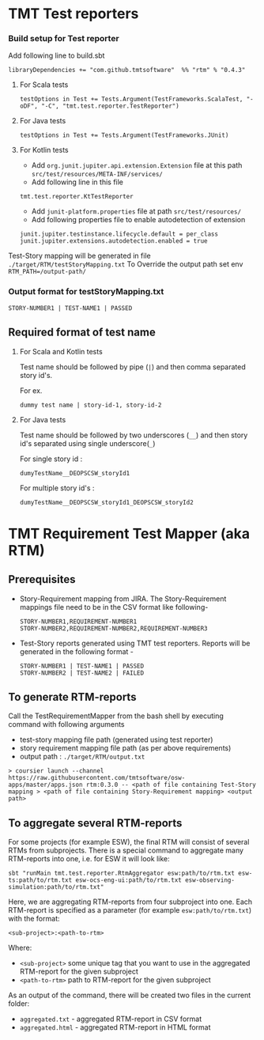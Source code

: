 # TMT Test reporters

### Build setup for Test reporter
Add following line to build.sbt

```
libraryDependencies += "com.github.tmtsoftware"  %% "rtm" % "0.4.3"
```


1. For Scala tests

    ```
    testOptions in Test += Tests.Argument(TestFrameworks.ScalaTest, "-oDF", "-C", "tmt.test.reporter.TestReporter")
    ```
2. For Java tests

    ```
    testOptions in Test += Tests.Argument(TestFrameworks.JUnit)
    ```
3. For Kotlin tests

    - Add `org.junit.jupiter.api.extension.Extension` file at this path `src/test/resources/META-INF/services/`
    - Add following line in this file 
    ```
    tmt.test.reporter.KtTestReporter
    ```
    - Add `junit-platform.properties` file at path `src/test/resources/`
    - Add following properties file to enable autodetection of extension
    
    ```
    junit.jupiter.testinstance.lifecycle.default = per_class
    junit.jupiter.extensions.autodetection.enabled = true
    ```

Test-Story mapping will be generated in file `./target/RTM/testStoryMapping.txt` 
To Override the output path set env `RTM_PATH=/output-path/`

### Output format for testStoryMapping.txt
```
STORY-NUMBER1 | TEST-NAME1 | PASSED
```

## Required format of test name

1. For Scala and Kotlin tests 

    Test name should be followed by pipe (`|`) and then comma separated story id's.

    For ex.
    ```
    dummy test name | story-id-1, story-id-2
    ```
2. For Java tests

    Test name should be followed by two underscores (`__`) and then story id's separated using single underscore(`_`)

    For single story id :
    ```
    dumyTestName__DEOPSCSW_storyId1
    ```
    For multiple story id's :
    ```
    dumyTestName__DEOPSCSW_storyId1_DEOPSCSW_storyId2
    ```

# TMT Requirement Test Mapper (aka RTM)


## Prerequisites 
- Story-Requirement mapping from JIRA.
    The Story-Requirement mappings file need to be in the CSV format like following-
    ```
    STORY-NUMBER1,REQUIREMENT-NUMBER1
    STORY-NUMBER2,REQUIREMENT-NUMBER2,REQUIREMENT-NUMBER3
    ```
- Test-Story reports generated using TMT test reporters.
    Reports will be generated in the following format -
    ```
    STORY-NUMBER1 | TEST-NAME1 | PASSED
    STORY-NUMBER2 | TEST-NAME2 | FAILED
    ```

## To generate RTM-reports

Call the TestRequirementMapper from the bash shell by executing command with following arguments
- test-story mapping file path (generated using test reporter)
- story requirement mapping file path (as per above requirements)
- output path : `./target/RTM/output.txt`
```
> coursier launch --channel https://raw.githubusercontent.com/tmtsoftware/osw-apps/master/apps.json rtm:0.3.0 -- <path of file containing Test-Story mapping > <path of file containing Story-Requirement mapping> <output path>
```

## To aggregate several RTM-reports

For some projects (for example ESW), the final RTM will consist of several RTMs from subprojects. 
There is a special command to aggregate many RTM-reports into one, i.e. for ESW it will look like:
```shell
sbt "runMain tmt.test.reporter.RtmAggregator esw:path/to/rtm.txt esw-ts:path/to/rtm.txt esw-ocs-eng-ui:path/to/rtm.txt esw-observing-simulation:path/to/rtm.txt"
```
Here, we are aggregating RTM-reports from four subproject into one. Each RTM-report is specified as a parameter (for example `esw:path/to/rtm.txt`) with the format:
```shell
<sub-project>:<path-to-rtm>
```
Where:
- `<sub-project>` some unique tag that you want to use in the aggregated RTM-report for the given subproject
- `<path-to-rtm>` path to RTM-report for the given subproject

As an output of the command, there will be created two files in the current folder:
- `aggregated.txt` - aggregated RTM-report in CSV format
- `aggregated.html` - aggregated RTM-report in HTML format
